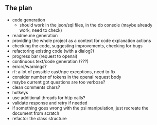 ## The plan

- code generation
    - should work in the json/sql files, in the db console (maybe already work, need to check)
- readme.me generation
- providing the whole project as a context for code explanation actions
- checking the code, suggesting improvements, checking for bugs
- refactoring existing code (with a dialog?)
- progress bar (request to openai)
- continuous text/code generation (???)
- errors/warnings?
- rf: a lot of possible cast/npe exceptions, need to fix
- consider number of tokens in the openai request body
- maybe current gpt questions are too verbose?
- clean comments chars?
- hotkeys
- use additional threads for http calls?
- validate response and retry if needed
- if something goes wrong with the psi manipulation, just recreate the document from scratch
- refactor the class structure